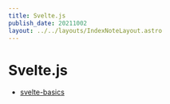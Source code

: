 ```yaml
---
title: Svelte.js
publish_date: 20211002
layout: ../../layouts/IndexNoteLayout.astro
---
```


# Svelte.js
- [svelte-basics](../permanent-notes/svelte-basics.md)
